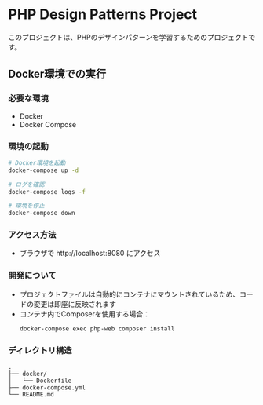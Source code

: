 # PHP Design Patterns Project

このプロジェクトは、PHPのデザインパターンを学習するためのプロジェクトです。

## Docker環境での実行

### 必要な環境
- Docker
- Docker Compose

### 環境の起動

```bash
# Docker環境を起動
docker-compose up -d

# ログを確認
docker-compose logs -f

# 環境を停止
docker-compose down
```

### アクセス方法
- ブラウザで http://localhost:8080 にアクセス

### 開発について
- プロジェクトファイルは自動的にコンテナにマウントされているため、コードの変更は即座に反映されます
- コンテナ内でComposerを使用する場合：
  ```bash
  docker-compose exec php-web composer install
  ```

### ディレクトリ構造
```
.
├── docker/
│   └── Dockerfile
├── docker-compose.yml
└── README.md
```